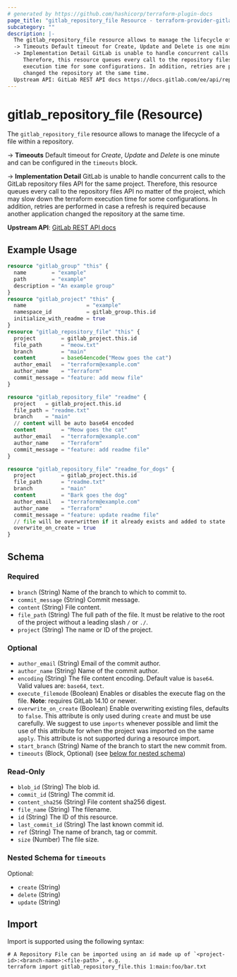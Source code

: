 ```yaml
---
# generated by https://github.com/hashicorp/terraform-plugin-docs
page_title: "gitlab_repository_file Resource - terraform-provider-gitlab"
subcategory: ""
description: |-
  The gitlab_repository_file resource allows to manage the lifecycle of a file within a repository.
  -> Timeouts Default timeout for Create, Update and Delete is one minute and can be configured in the timeouts block.
  -> Implementation Detail GitLab is unable to handle concurrent calls to the GitLab repository files API for the same project.
     Therefore, this resource queues every call to the repository files API no matter of the project, which may slow down the terraform
     execution time for some configurations. In addition, retries are performed in case a refresh is required because another application
     changed the repository at the same time.
  Upstream API: GitLab REST API docs https://docs.gitlab.com/ee/api/repository_files.html
---
```


# gitlab_repository_file (Resource)

The `gitlab_repository_file` resource allows to manage the lifecycle of a file within a repository.

-> **Timeouts** Default timeout for *Create*, *Update* and *Delete* is one minute and can be configured in the `timeouts` block.

-> **Implementation Detail** GitLab is unable to handle concurrent calls to the GitLab repository files API for the same project.
   Therefore, this resource queues every call to the repository files API no matter of the project, which may slow down the terraform
   execution time for some configurations. In addition, retries are performed in case a refresh is required because another application
   changed the repository at the same time.

**Upstream API**: [GitLab REST API docs](https://docs.gitlab.com/ee/api/repository_files.html)

## Example Usage

```terraform
resource "gitlab_group" "this" {
  name        = "example"
  path        = "example"
  description = "An example group"
}
resource "gitlab_project" "this" {
  name                   = "example"
  namespace_id           = gitlab_group.this.id
  initialize_with_readme = true
}
resource "gitlab_repository_file" "this" {
  project        = gitlab_project.this.id
  file_path      = "meow.txt"
  branch         = "main"
  content        = base64encode("Meow goes the cat")
  author_email   = "terraform@example.com"
  author_name    = "Terraform"
  commit_message = "feature: add meow file"
}

resource "gitlab_repository_file" "readme" {
  project   = gitlab_project.this.id
  file_path = "readme.txt"
  branch    = "main"
  // content will be auto base64 encoded
  content        = "Meow goes the cat"
  author_email   = "terraform@example.com"
  author_name    = "Terraform"
  commit_message = "feature: add readme file"
}

resource "gitlab_repository_file" "readme_for_dogs" {
  project        = gitlab_project.this.id
  file_path      = "readme.txt"
  branch         = "main"
  content        = "Bark goes the dog"
  author_email   = "terraform@example.com"
  author_name    = "Terraform"
  commit_message = "feature: update readme file"
  // file will be overwritten if it already exists and added to state
  overwrite_on_create = true
}
```

<!-- schema generated by tfplugindocs -->
## Schema

### Required

- `branch` (String) Name of the branch to which to commit to.
- `commit_message` (String) Commit message.
- `content` (String) File content.
- `file_path` (String) The full path of the file. It must be relative to the root of the project without a leading slash `/` or `./`.
- `project` (String) The name or ID of the project.

### Optional

- `author_email` (String) Email of the commit author.
- `author_name` (String) Name of the commit author.
- `encoding` (String) The file content encoding. Default value is `base64`. Valid values are: `base64`, `text`.
- `execute_filemode` (Boolean) Enables or disables the execute flag on the file. **Note**: requires GitLab 14.10 or newer.
- `overwrite_on_create` (Boolean) Enable overwriting existing files, defaults to `false`. This attribute is only used during `create` and must be use carefully. We suggest to use `imports` whenever possible and limit the use of this attribute for when the project was imported on the same `apply`. This attribute is not supported during a resource import.
- `start_branch` (String) Name of the branch to start the new commit from.
- `timeouts` (Block, Optional) (see [below for nested schema](#nestedblock--timeouts))

### Read-Only

- `blob_id` (String) The blob id.
- `commit_id` (String) The commit id.
- `content_sha256` (String) File content sha256 digest.
- `file_name` (String) The filename.
- `id` (String) The ID of this resource.
- `last_commit_id` (String) The last known commit id.
- `ref` (String) The name of branch, tag or commit.
- `size` (Number) The file size.

<a id="nestedblock--timeouts"></a>
### Nested Schema for `timeouts`

Optional:

- `create` (String)
- `delete` (String)
- `update` (String)

## Import

Import is supported using the following syntax:

```shell
# A Repository File can be imported using an id made up of `<project-id>:<branch-name>:<file-path>`, e.g.
terraform import gitlab_repository_file.this 1:main:foo/bar.txt
```
